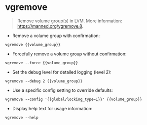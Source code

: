 # vgremove

> Remove volume group(s) in LVM.
> More information: <https://manned.org/vgremove.8>.

- Remove a volume group with confirmation:

`vgremove {{volume_group}}`

- Forcefully remove a volume group without confirmation:

`vgremove --force {{volume_group}}`

- Set the debug level for detailed logging (level 2):

`vgremove --debug 2 {{volume_group}}`

- Use a specific config setting to override defaults:

`vgremove --config '{{global/locking_type=1}}' {{volume_group}}`

- Display help text for usage information:

`vgremove --help`

